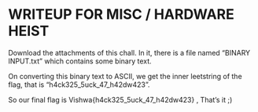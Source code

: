 # WRITEUP FOR MISC / HARDWARE HEIST 

Download the attachments of this chall. In it, there is a file named “BINARY INPUT.txt” which contains some binary text.

On converting this binary text to ASCII, we get the inner leetstring of the flag, that is “h4ck325_5uck_47_h42dw423”. 

So our final flag is Vishwa{h4ck325_5uck_47_h42dw423} , That’s it ;)
